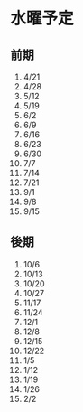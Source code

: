 # 水曜予定

## 前期
1. 4/21
2. 4/28
3. 5/12
4. 5/19
5. 6/2
6. 6/9
7. 6/16
8. 6/23
9. 6/30
10. 7/7
11. 7/14
12. 7/21
13. 9/1
14. 9/8
15. 9/15

## 後期
1. 10/6
2. 10/13
3. 10/20
4. 10/27
5. 11/17
6. 11/24
7. 12/1
8. 12/8
9. 12/15
10. 12/22
11. 1/5
12. 1/12
13. 1/19
14. 1/26
15. 2/2


